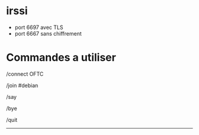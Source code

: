 # irssi

 - port 6697 avec TLS
 - port 6667 sans chiffrement


# Commandes a utiliser 

/connect OFTC

/join #debian

/say <mon message>
        
/bye
        
/quit



---

        
